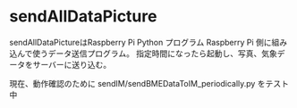 # sendAllDataPicture
sendAllDataPictureはRaspberry Pi Python プログラム
Raspberry Pi 側に組み込んで使うデータ送信プログラム。
指定時間になったら起動し、写真、気象データをサーバーに送り込む。

現在、動作確認のために
sendIM/sendBMEDataToIM_periodically.py
をテスト中
